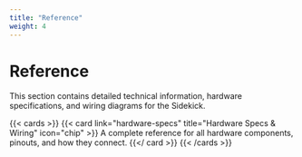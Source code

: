```yaml
---
title: "Reference"
weight: 4
---
```


# Reference

This section contains detailed technical information, hardware specifications, and wiring diagrams for the Sidekick.

{{< cards >}}
  {{< card link="hardware-specs" title="Hardware Specs & Wiring" icon="chip" >}}
    A complete reference for all hardware components, pinouts, and how they connect.
  {{</ card >}}
{{< /cards >}}